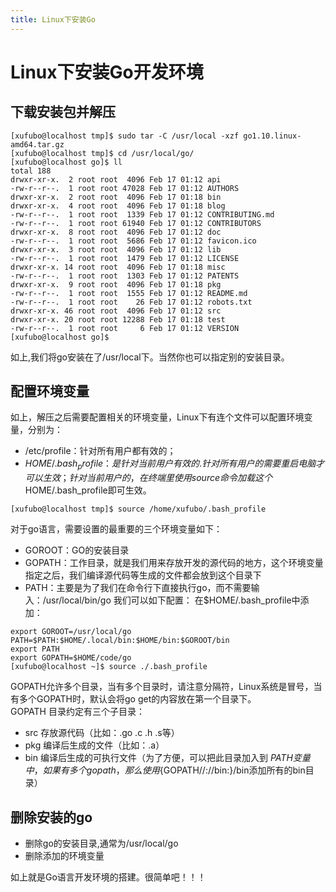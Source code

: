 ```yaml
---
title: Linux下安装Go
---
```

# Linux下安装Go开发环境
## 下载安装包并解压
```
[xufubo@localhost tmp]$ sudo tar -C /usr/local -xzf go1.10.linux-amd64.tar.gz 
[xufubo@localhost tmp]$ cd /usr/local/go/
[xufubo@localhost go]$ ll
total 188
drwxr-xr-x.  2 root root  4096 Feb 17 01:12 api
-rw-r--r--.  1 root root 47028 Feb 17 01:12 AUTHORS
drwxr-xr-x.  2 root root  4096 Feb 17 01:18 bin
drwxr-xr-x.  4 root root  4096 Feb 17 01:18 blog
-rw-r--r--.  1 root root  1339 Feb 17 01:12 CONTRIBUTING.md
-rw-r--r--.  1 root root 61940 Feb 17 01:12 CONTRIBUTORS
drwxr-xr-x.  8 root root  4096 Feb 17 01:12 doc
-rw-r--r--.  1 root root  5686 Feb 17 01:12 favicon.ico
drwxr-xr-x.  3 root root  4096 Feb 17 01:12 lib
-rw-r--r--.  1 root root  1479 Feb 17 01:12 LICENSE
drwxr-xr-x. 14 root root  4096 Feb 17 01:18 misc
-rw-r--r--.  1 root root  1303 Feb 17 01:12 PATENTS
drwxr-xr-x.  9 root root  4096 Feb 17 01:18 pkg
-rw-r--r--.  1 root root  1555 Feb 17 01:12 README.md
-rw-r--r--.  1 root root    26 Feb 17 01:12 robots.txt
drwxr-xr-x. 46 root root  4096 Feb 17 01:12 src
drwxr-xr-x. 20 root root 12288 Feb 17 01:18 test
-rw-r--r--.  1 root root     6 Feb 17 01:12 VERSION
[xufubo@localhost go]$ 
```
如上,我们将go安装在了/usr/local下。当然你也可以指定别的安装目录。
## 配置环境变量
如上，解压之后需要配置相关的环境变量，Linux下有连个文件可以配置环境变量，分别为：  
- /etc/profile：针对所有用户都有效的；
- $HOME/.bash_profile：是针对当前用户有效的.
针对所有用户的需要重启电脑才可以生效；针对当前用户的，在终端里使用source命令加载这个$HOME/.bash_profile即可生效。
```
[xufubo@localhost tmp]$ source /home/xufubo/.bash_profile
```
对于go语言，需要设置的最重要的三个环境变量如下：
- GOROOT：GO的安装目录
- GOPATH：工作目录，就是我们用来存放开发的源代码的地方，这个环境变量指定之后，我们编译源代码等生成的文件都会放到这个目录下  
- PATH：主要是为了我们在命令行下直接执行go，而不需要输入：/usr/local/bin/go
我们可以如下配置：
在$HOME/.bash_profile中添加：
```
export GOROOT=/usr/local/go
PATH=$PATH:$HOME/.local/bin:$HOME/bin:$GOROOT/bin
export PATH
export GOPATH=$HOME/code/go
[xufubo@localhost ~]$ source ./.bash_profile
```
GOPATH允许多个目录，当有多个目录时，请注意分隔符，Linux系统是冒号，当有多个GOPATH时，默认会将go get的内容放在第一个目录下。  
GOPATH 目录约定有三个子目录：  
- src 存放源代码（比如：.go .c .h .s等）  
- pkg 编译后生成的文件（比如：.a）  
- bin 编译后生成的可执行文件（为了方便，可以把此目录加入到 $PATH 变量中，如果有多个gopath，那么使用${GOPATH//://bin:}/bin添加所有的bin目录）
## 删除安装的go
- 删除go的安装目录,通常为/usr/local/go
- 删除添加的环境变量

如上就是Go语言开发环境的搭建。很简单吧！！！

